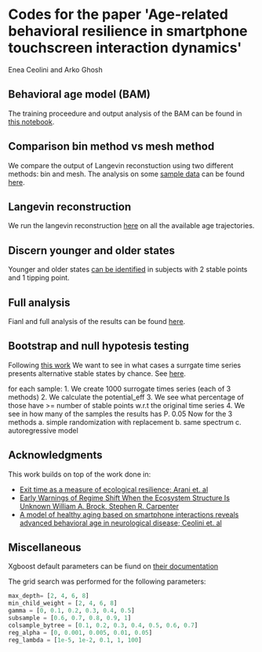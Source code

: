 # Codes for the paper 'Age-related behavioral resilience in smartphone touchscreen interaction dynamics'    
Enea Ceolini and Arko Ghosh

## Behavioral age model (BAM)
The training proceedure and output analysis of the BAM can be found in [this notebook](train_BAM.ipynb).

## Comparison bin method vs mesh method
We compare the output of Langevin reconstuction using two different methods: bin and mesh.
The analysis on some [sample data](examples_ages.mat) can be found [here](comparison_mesh_bins.m).

## Langevin reconstruction
We run the langevin reconstruction [here](full_langevin_analysis_mesh.m) on all the available age trajectories.

## Discern younger and older states
Younger and older states [can be identified](younger_older_bucket_states.m) in subjects with 2 stable points and 1 tipping point.

## Full analysis 
Fianl and full analysis of the results can be found [here](analysis_and_states.m).

## Bootstrap and null hypotesis testing
Following [this work](https://www.pnas.org/doi/10.1073/pnas.0802430105#supplementary-materials)
We want to see in what cases a surrgate time series presents alternative stable states by chance.
See [here](null_distributions.m).
 
for each sample:
    1. We create 1000 surrogate times series (each of 3 methods)
    2. We calculate the potential_eff
    3. We see what percentage of those have >= number of stable points w.r.t the original time series
    4. We see in how many of the samples the results has P. 0.05
Now for the 3 methods
    a. simple randomization with replacement 
    b. same spectrum
    c. autoregressive model  

## Acknowledgments
This work builds on top of the work done in:
- [Exit time as a measure of ecological resilience; Arani et. al](https://www.science.org/doi/10.1126/science.aay4895) 
- [Early Warnings of Regime Shift When the Ecosystem Structure Is Unknown
William A. Brock, Stephen R. Carpenter](https://journals.plos.org/plosone/article?id=10.1371/journal.pone.0045586)
- [A model of healthy aging based on smartphone
interactions reveals advanced behavioral age in
neurological disease; Ceolini et. al](https://doi.org/10.1016/j.isci.2022.104792)

## Miscellaneous 

Xgboost default parameters can be fiund on [their documentation](https://xgboost.readthedocs.io/en/release_1.7.0/parameter.html) 


The grid search was performed for the following parameters:  
```python
max_depth= [2, 4, 6, 8]  
min_child_weight = [2, 4, 6, 8] 
gamma = [0, 0.1, 0.2, 0.3, 0.4, 0.5] 
subsample = [0.6, 0.7, 0.8, 0.9, 1] 
colsample_bytree = [0.1, 0.2, 0.3, 0.4, 0.5, 0.6, 0.7] 
reg_alpha = [0, 0.001, 0.005, 0.01, 0.05]
reg_lambda = [1e-5, 1e-2, 0.1, 1, 100]
```
